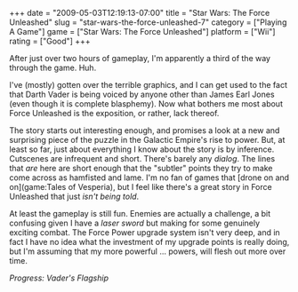+++
date = "2009-05-03T12:19:13-07:00"
title = "Star Wars: The Force Unleashed"
slug = "star-wars-the-force-unleashed-7"
category = ["Playing A Game"]
game = ["Star Wars: The Force Unleashed"]
platform = ["Wii"]
rating = ["Good"]
+++

After just over two hours of gameplay, I'm apparently a third of the way through the game.  Huh.

I've (mostly) gotten over the terrible graphics, and I can get used to the fact that Darth Vader is being voiced by anyone other than James Earl Jones (even though it is complete blasphemy).  Now what bothers me most about Force Unleashed is the exposition, or rather, lack thereof.

The story starts out interesting enough, and promises a look at a new and surprising piece of the puzzle in the Galactic Empire's rise to power.  But, at least so far, just about everything I know about the story is by inference.  Cutscenes are infrequent and short.  There's barely any <i>dialog</i>.  The lines that <i>are</i> here are short enough that the "subtler" points they try to make come across as hamfisted and lame.  I'm no fan of games that [drone on and on](game:Tales of Vesperia), but I feel like there's a great story in Force Unleashed that just <i>isn't being told</i>.

At least the gameplay is still fun.  Enemies are actually a challenge, a bit confusing given I have a <i>laser sword</i> but making for some genuinely exciting combat.  The Force Power upgrade system isn't very deep, and in fact I have no idea what the investment of my upgrade points is really doing, but I'm assuming that my more powerful ... powers, will flesh out more over time.

<i>Progress: Vader's Flagship</i>